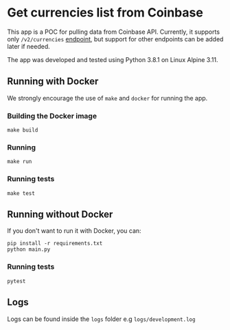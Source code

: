 # Get currencies list from Coinbase

This app is a POC for pulling data from Coinbase API. Currently, it supports only `/v2/currencies` [endpoint](https://developers.coinbase.com/api/v2#get-currencies), but support for other endpoints can be added later if needed.

The app was developed and tested using Python 3.8.1 on Linux Alpine 3.11.

## Running with Docker

We strongly encourage the use of `make` and `docker` for running the app.

### Building the Docker image

`make build`

### Running

`make run`

### Running tests

`make test`

## Running without Docker

If you don't want to run it with Docker, you can:

```
pip install -r requirements.txt
python main.py
```

### Running tests

```
pytest
```

## Logs

Logs can be found inside the `logs` folder e.g `logs/development.log`
